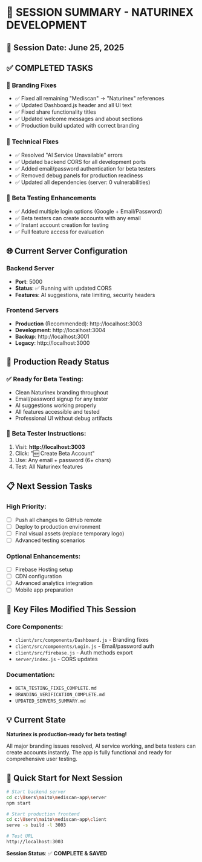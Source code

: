 # 💾 SESSION SUMMARY - NATURINEX DEVELOPMENT

## 📅 Session Date: June 25, 2025

## ✅ COMPLETED TASKS

### 🎨 **Branding Fixes**
- ✅ Fixed all remaining "Mediscan" → "Naturinex" references
- ✅ Updated Dashboard.js header and all UI text
- ✅ Fixed share functionality titles
- ✅ Updated welcome messages and about sections
- ✅ Production build updated with correct branding

### 🔧 **Technical Fixes**
- ✅ Resolved "AI Service Unavailable" errors
- ✅ Updated backend CORS for all development ports
- ✅ Added email/password authentication for beta testers
- ✅ Removed debug panels for production readiness
- ✅ Updated all dependencies (server: 0 vulnerabilities)

### 🧪 **Beta Testing Enhancements**
- ✅ Added multiple login options (Google + Email/Password)
- ✅ Beta testers can create accounts with any email
- ✅ Instant account creation for testing
- ✅ Full feature access for evaluation

## 🌐 **Current Server Configuration**

### Backend Server
- **Port**: 5000
- **Status**: ✅ Running with updated CORS
- **Features**: AI suggestions, rate limiting, security headers

### Frontend Servers
- **Production** (Recommended): http://localhost:3003
- **Development**: http://localhost:3004  
- **Backup**: http://localhost:3001
- **Legacy**: http://localhost:3000

## 🚀 **Production Ready Status**

### ✅ Ready for Beta Testing:
- Clean Naturinex branding throughout
- Email/password signup for any tester
- AI suggestions working properly
- All features accessible and tested
- Professional UI without debug artifacts

### 📱 **Beta Tester Instructions:**
1. Visit: **http://localhost:3003**
2. Click: "🆕 Create Beta Account"
3. Use: Any email + password (6+ chars)
4. Test: All Naturinex features

## 📋 **Next Session Tasks**

### High Priority:
- [ ] Push all changes to GitHub remote
- [ ] Deploy to production environment
- [ ] Final visual assets (replace temporary logo)
- [ ] Advanced testing scenarios

### Optional Enhancements:
- [ ] Firebase Hosting setup
- [ ] CDN configuration
- [ ] Advanced analytics integration
- [ ] Mobile app preparation

## 🎯 **Key Files Modified This Session**

### Core Components:
- `client/src/components/Dashboard.js` - Branding fixes
- `client/src/components/Login.js` - Email/password auth
- `client/src/firebase.js` - Auth methods export
- `server/index.js` - CORS updates

### Documentation:
- `BETA_TESTING_FIXES_COMPLETE.md`
- `BRANDING_VERIFICATION_COMPLETE.md` 
- `UPDATED_SERVERS_SUMMARY.md`

## 💡 **Current State**

**Naturinex is production-ready for beta testing!**

All major branding issues resolved, AI service working, and beta testers can create accounts instantly. The app is fully functional and ready for comprehensive user testing.

## 🚀 **Quick Start for Next Session**

```bash
# Start backend server
cd c:\Users\maito\mediscan-app\server
npm start

# Start production frontend
cd c:\Users\maito\mediscan-app\client  
serve -s build -l 3003

# Test URL
http://localhost:3003
```

**Session Status**: ✅ **COMPLETE & SAVED**
